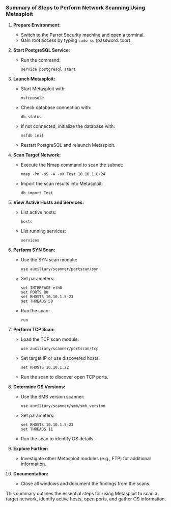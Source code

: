 ### Summary of Steps to Perform Network Scanning Using Metasploit

1. **Prepare Environment:**
   - Switch to the Parrot Security machine and open a terminal.
   - Gain root access by typing `sudo su` (password: toor).

2. **Start PostgreSQL Service:**
   - Run the command: 
     ```
     service postgresql start
     ```

3. **Launch Metasploit:**
   - Start Metasploit with:
     ```
     msfconsole
     ```
   - Check database connection with:
     ```
     db_status
     ```
   - If not connected, initialize the database with:
     ```
     msfdb init
     ```
   - Restart PostgreSQL and relaunch Metasploit.

4. **Scan Target Network:**
   - Execute the Nmap command to scan the subnet:
     ```
     nmap -Pn -sS -A -oX Test 10.10.1.0/24
     ```
   - Import the scan results into Metasploit:
     ```
     db_import Test
     ```

5. **View Active Hosts and Services:**
   - List active hosts:
     ```
     hosts
     ```
   - List running services:
     ```
     services
     ```

6. **Perform SYN Scan:**
   - Use the SYN scan module:
     ```
     use auxiliary/scanner/portscan/syn
     ```
   - Set parameters:
     ```
     set INTERFACE eth0
     set PORTS 80
     set RHOSTS 10.10.1.5-23
     set THREADS 50
     ```
   - Run the scan:
     ```
     run
     ```

7. **Perform TCP Scan:**
   - Load the TCP scan module:
     ```
     use auxiliary/scanner/portscan/tcp
     ```
   - Set target IP or use discovered hosts:
     ```
     set RHOSTS 10.10.1.22
     ```
   - Run the scan to discover open TCP ports.

8. **Determine OS Versions:**
   - Use the SMB version scanner:
     ```
     use auxiliary/scanner/smb/smb_version
     ```
   - Set parameters:
     ```
     set RHOSTS 10.10.1.5-23
     set THREADS 11
     ```
   - Run the scan to identify OS details.

9. **Explore Further:**
   - Investigate other Metasploit modules (e.g., FTP) for additional information.

10. **Documentation:**
    - Close all windows and document the findings from the scans.

This summary outlines the essential steps for using Metasploit to scan a target network, identify active hosts, open ports, and gather OS information.